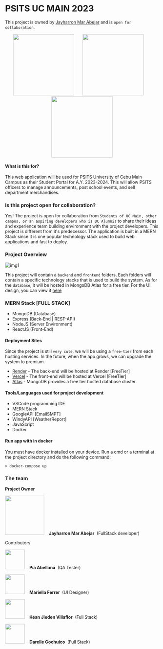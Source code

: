 # PSITS UC MAIN 2023

This project is owned by [Jayharron Mar Abejar](https://jayharronabejar.info) and is `open for collaboration`.

<p align="center">
    <img width="200" height="200" src="https://github.com/jaymar921/PSITSWebApp/blob/master/PSITSweb/static/images/uc.png">
    &nbsp;&nbsp;&nbsp;&nbsp;&nbsp;
    <img width="200" height="200" src="https://github.com/jaymar921/PSITSWebApp/blob/master/PSITSweb/static/images/CCS_LOGO.png">
    &nbsp;&nbsp;&nbsp;&nbsp;&nbsp;
    <img width="200" height="200" src="https://github.com/jaymar921/PSITSWebApp/blob/master/PSITSweb/static/images/PSITS_LOGO.png">
    
    
</p>

#### What is this for?

This web application will be used for PSITS University of Cebu Main Campus as their Student Portal for A.Y. 2023-2024. This will allow PSITS officers to manage announcements, post school events, and sell department merchandises.

### Is this project open for collaboration?

Yes! The project is open for collaboration from `Students of UC Main, other campus, or an aspiring developers who is UC Alumni!` to share their ideas and experience team building environment with the project developers. This project is different from it's predecessor. The application is built in a MERN Stack since it is one popular technology stack used to build web applications and fast to deploy.

### Project Overview

![img1](./.doc/_MERNSTACK3.png)

This project will contain a `backend` and `frontend` folders. Each folders will contain a specific technology stacks that is used to build the system. As for the `database`, it will be hosted in MongoDB Atlas for a free tier. For the UI design, you can view it [here](https://www.figma.com/file/8iHXRstX7GVenGiMEDmENz/PSITS-WEB-UI---2023?type=design&node-id=517%3A2&mode=design&t=cRWlUVEG8hu3FdzP-1)

### MERN Stack [FULL STACK]

- MongoDB (Database)
- Express (Back-End | REST-API)
- NodeJS (Server Environment)
- ReactJS (Front-End)

#### Deployment Sites

Since the project is still `very cute`, we will be using a `free-tier` from each hosting services. In the future, when the app grows, we can upgrade the system to premium.

- [Render](https://render.com/) - The back-end will be hosted at Render [FreeTier]
- [Vercel](https://vercel.com/) - The front-end will be hosted at Vercel [FreeTier]
- [Atlas](https://www.mongodb.com/products/platform/cloud) - MongoDB provides a free tier hosted database cluster

#### Tools/Languages used for project development

- VSCode programming IDE
- MERN Stack
- GoogleAPI [EmailSMPT]
- WindyAPI [WeatherReport]
- JavaScript
- Docker

#### Run app with in docker

You must have docker installed on your device. Run a cmd or a terminal at the project directory and do the following command:

```
> docker-compose up
```

### The team

<b>Project Owner</b>

<p align="left">
    <kbd><img width="128" height="128"  src="https://avatars.githubusercontent.com/u/72720429?s=256&v=4"></kbd>&nbsp;&nbsp;&nbsp;&nbsp;<b>Jayharron Mar Abejar</b>&nbsp;&nbsp;(FullStack developer)

Contributors

</p>

<p align="left">
    <kbd><img width="64" height="64"  src="https://avatars.githubusercontent.com/u/91781090?s=100&v=4"></kbd>&nbsp;&nbsp;&nbsp;&nbsp;<b>Pia Abellana</b>&nbsp;&nbsp;(QA Tester)
</p>

<p align="left">
    <kbd><img width="64" height="64"  src="https://github.com/jaymar921/PSITSWebApp/blob/master/PSITSweb/static/images/devs/ferrer.png"></kbd>&nbsp;&nbsp;&nbsp;&nbsp;<b>Mariella Ferrer</b>&nbsp;&nbsp;(UI Designer)
</p>

<p align="left">
    <kbd><img width="64" height="64"  src="https://avatars.githubusercontent.com/u/62949724?v=4"></kbd>&nbsp;&nbsp;&nbsp;&nbsp;<b>Kean Jieden Villaflor</b>&nbsp;&nbsp;(Full Stack)
</p>

<p align="left">
    <kbd><img width="64" height="64"  src="https://avatars.githubusercontent.com/u/71744890?v=4"></kbd>&nbsp;&nbsp;&nbsp;&nbsp;<b>Darelle Gochuico</b>&nbsp;&nbsp;(Full Stack)
</p>
